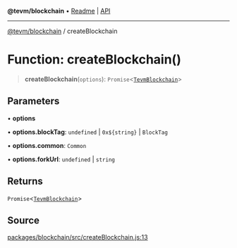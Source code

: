 **@tevm/blockchain** • [Readme](../README.md) \| [API](../globals.md)

***

[@tevm/blockchain](../README.md) / createBlockchain

# Function: createBlockchain()

> **createBlockchain**(`options`): `Promise`\<[`TevmBlockchain`](../classes/TevmBlockchain.md)\>

## Parameters

• **options**

• **options\.blockTag**: `undefined` \| ```0x${string}``` \| `BlockTag`

• **options\.common**: `Common`

• **options\.forkUrl**: `undefined` \| `string`

## Returns

`Promise`\<[`TevmBlockchain`](../classes/TevmBlockchain.md)\>

## Source

[packages/blockchain/src/createBlockchain.js:13](https://github.com/evmts/tevm-monorepo/blob/main/packages/blockchain/src/createBlockchain.js#L13)
